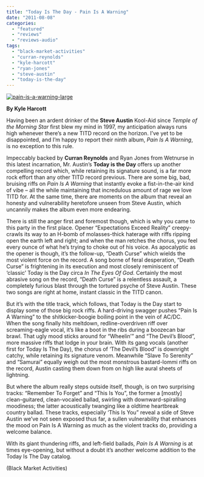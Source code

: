 ```yaml
---
title: "Today Is The Day - Pain Is A Warning"
date: "2011-08-08"
categories: 
  - "featured"
  - "reviews"
  - "reviews-audio"
tags: 
  - "black-market-activities"
  - "curran-reynolds"
  - "kyle-harcott"
  - "ryan-jones"
  - "steve-austin"
  - "today-is-the-day"
---
```


[![](http://www.hellbound.ca/wp-content/uploads/2011/08/pain-is-a-warning-large.jpg "pain-is-a-warning-large")](http://www.hellbound.ca/wp-content/uploads/2011/08/pain-is-a-warning-large.jpg)

**By Kyle Harcott**

Having been an ardent drinker of the **Steve Austin** Kool-Aid since _Temple of the Morning Star_ first blew my mind in 1997, my anticipation always runs high whenever there’s a new TITD record on the horizon. I’ve yet to be disappointed, and I’m happy to report their ninth album, _Pain Is A Warning_, is no exception to this rule.

Impeccably backed by **Curran Reynolds** and Ryan Jones from Wetnurse in this latest incarnation, Mr. Austin’s **Today is the Day** offers up another compelling record which, while retaining its signature sound, is a far more rock effort than any other TITD record previous. There are some big, bad, bruising riffs on _Pain Is A Warning_ that instantly evoke a fist-in-the-air kind of vibe – all the while maintaining that incredulous amount of rage we love TITD for. At the same time, there are moments on the album that reveal an honesty and vulnerability heretofore unseen from Steve Austin, which uncannily makes the album even more endearing.

There is still the anger first and foremost though, which is why you came to this party in the first place. Opener “Expectations Exceed Reality” creepy-crawls its way to an H-bomb of molasses-thick haterage with riffs ripping open the earth left and right; and when the man retches the chorus, you feel every ounce of what he’s trying to choke out of his voice. As apocalyptic as the opener is though, it’s the follow-up, “Death Curse” which wields the most violent force on the record. A song borne of feral desperation, “Death Curse” is frightening in its execution and most closely reminiscent of ‘classic’ Today is the Day circa _In The Eyes Of God_. Certainly the most abrasive song on the record, “Death Curse” is a relentless assault, a completely furious blast through the tortured psyche of Steve Austin. These two songs are right at home, instant classic in the TITD canon.

But it’s with the title track, which follows, that Today is the Day start to display some of those big rock riffs. A hard-driving swagger pushes “Pain Is A Warning” to the shitkicker-boogie boiling point in the vein of AC/DC. When the song finally hits meltdown, redline-overdriven riff over screaming-eagle vocal, it’s like a boot in the ribs during a boozecan bar brawl. That ugly mood sticks around for “Wheelin’” and “The Devil’s Blood”, more massive riffs that lodge in your brain. With its gang vocals (another first for Today Is The Day), the chorus of ‘The Devil’s Blood” is downright catchy, while retaining its signature venom. Meanwhile “Slave To Serenity” and “Samurai” equally weigh out the most monstrous bastard-Iommi riffs on the record, Austin casting them down from on high like aural sheets of lightning.

But where the album really steps outside itself, though, is on two surprising tracks: “Remember To Forget” and “This Is You”, the former a \[mostly\] clean-guitared, clean-vocaled ballad, swirling with downward-spiralling moodiness; the latter acoustically twanging like a oldtime heartbreak country ballad. These tracks, especially ‘This Is You” reveal a side of Steve Austin we’ve not seen exposed thus far, a sullen vulnerability that enhances the mood on Pain Is A Warning as much as the violent tracks do, providing a welcome balance.

With its giant thundering riffs, and left-field ballads, _Pain Is A Warning_ is at times eye-opening, but without a doubt it’s another welcome addition to the Today Is The Day catalog.

(Black Market Activities)
